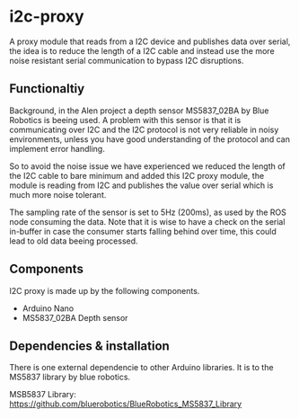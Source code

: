 # i2c-proxy
A proxy module that reads from a I2C device and publishes data over serial, the idea is to reduce the length of a I2C cable and instead use the more noise resistant serial communication to bypass I2C disruptions.

## Functionaltiy 
Background, in the Alen project a depth sensor MS5837_02BA by Blue Robotics is beeing used. A problem with this sensor is that it is communicating over I2C and the I2C protocol is not very reliable in noisy environments, unless you have good understanding of the protocol and can implement error handling.

So to avoid the noise issue we have experienced we reduced the length of the I2C cable to bare minimum and added this I2C proxy module, the module is reading from I2C and publishes the value over serial which is much more noise tolerant.

The sampling rate of the sensor is set to 5Hz (200ms), as used by the ROS node consuming the data. Note that it is wise to have a check on the serial in-buffer in case the consumer starts falling behind over time, this could lead to old data beeing processed.

## Components
I2C proxy is made up by the following components.

- Arduino Nano
- MS5837_02BA Depth sensor

## Dependencies & installation
There is one external dependencie to other Arduino libraries. It is to the MS5837 library by blue robotics.

MSB5837 Library:
https://github.com/bluerobotics/BlueRobotics_MS5837_Library
